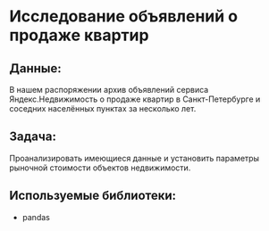# Исследование объявлений о продаже квартир
## Данные:
В нашем распоряжении архив объявлений сервиса Яндекс.Недвижимость о продаже квартир в Санкт-Петербурге и соседних населённых пунктах за несколько лет. 
## Задача:
Проанализировать имеющиеся данные и установить параметры рыночной стоимости объектов недвижимости.
## Используемые библиотеки:
- pandas
